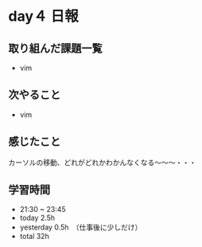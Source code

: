 # day４ 日報
## 取り組んだ課題一覧
- vim

## 次やること
- vim

## 感じたこと
カーソルの移動、どれがどれかわかんなくなる〜〜〜・・・

## 学習時間
- 21:30 ~ 23:45
- today 2.5h
- yesterday 0.5h　（仕事後に少しだけ）
- total 32h
